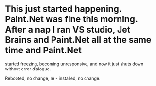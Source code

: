# This just started happening. Paint.Net was fine this morning. After a nap I ran VS studio, Jet Brains and Paint.Net all at the same time and Paint.Net
started freezing, becoming unresponsive, and now it just shuts down without error dialogue.

Rebooted, no change, re - installed, no change.
